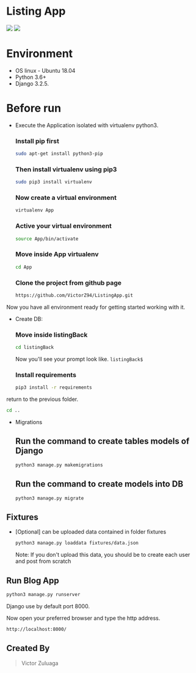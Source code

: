 # Listing App

![](https://img.shields.io/badge/Building-Process-green) ![](https://img.shields.io/badge/Python3-Django-brightgreen)

# Environment

- OS linux - Ubuntu 18.04
- Python 3.6+
- Django 3.2.5.

# Before run

- Execute the Application isolated with virtualenv python3.

    ### Install pip first
    ```Bash
    sudo apt-get install python3-pip
    ```

    ### Then install virtualenv using pip3
    ```Bash
    sudo pip3 install virtualenv
    ```

    ### Now create a virtual environment
    ```Bash
    virtualenv App 
    ```

    ### Active your virtual environment
    ```Bash
    source App/bin/activate
    ```

    ### Move inside App virtualenv
    ```Bash
    cd App
    ```

    ### Clone the project from github page
    ```Bash
    https://github.com/VictorZ94/ListingApp.git
    ```


Now you have all environment ready for getting started working with it.

- Create DB:
    ### Move inside listingBack
    ```Bash
    cd listingBack
    ```
    Now you'll see your prompt look like. `listingBack$`

    ### Install requirements
    ```Bash
    pip3 install -r requirements
    ```


return to the previous folder.
```Bash
cd ..
```

- Migrations

    ## Run the command to create tables models of Django
    ```Bash
    python3 manage.py makemigrations 
    ```

    ## Run the command to create models into DB
    ```Bash
    python3 manage.py migrate 
    ```

## Fixtures
- [Optional] can be uploaded data contained in folder fixtures

    ```Bash
    python3 manage.py loaddata fixtures/data.json
    ```
    Note: If you don't upload this data, you should be to create each user and post from scratch

## Run Blog App

```Bash
python3 manage.py runserver
```
Django use by default port 8000.


Now open your preferred browser and type the http address.
```Bash
http://localhost:8000/
```

## Created By

> Victor Zuluaga
